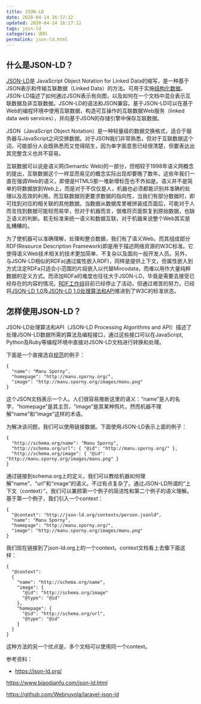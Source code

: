 ```yaml
---
title: JSON-LD
date: 2020-04-14 16:17:12
updated: 2020-04-14 16:17:12
tags: josn-ld
categories: 资料
permalink: json-ld.html
---
```


## 什么是JSON-LD？

[JSON-LD](http://en.wikipedia.org/wiki/JSON-LD)是 JavaScript Object Notation for Linked Data的缩写，是一种基于JSON表示和传输互联数据（Linked Data）的方法。可用于实施[结构化数据](http://developers.google.com/structured-data/)。JSON-LD描述了如何通过JSON表示有向图，以及如何在一个文档中混合表示互联数据及非互联数据。JSON-LD的语法和JSON兼容。基于JSON-LD可以在基于Web的编程环境中使用互联数据，构造可互操作的互联数据Web服务（linked data web services），并向基于JSON的存储引擎中保存互联数据。

JSON（JavaScript Object Notation）是一种轻量级的数据交换格式，适合于服务器与JavaScript之间交换数据。对于JSON我们非常熟悉，但对于互联数据这个词，可能部分人会既熟悉而又觉得陌生，因为单字面意思已经很清楚，但要表达出其完整含义也并不容易。

互联数据可以说是语义网(Semantic Web)的一部分，但相较于1998年语义网概念的提出，互联数据这个一样显而易见的概念实际出现却要晚了数年。这些年我们一直在强调Web的语义，即便是HTML5那一堆新增标签也不外如是。语义并不是简单的将数据放到Web上，而是对于不仅仅是人，机器也必须都能识别并准确的处理以及高效的利用。而互联数据则更要求数据的指向性，当我们有部分数据时，即可找到对应的相关联的其他数据。当数据从数据库里被拼装成页面后，可能对于人而言找到数据可能轻而易举，但对于机器而言，很难将页面恢复到原始数据，也缺乏语义的判断。若无标准来统一语义和数据互联，对于机器来说整个Web其实是乱糟糟的。

为了使机器可以准确理解，处理和整合数据，我们有了语义Web。而其组成部分RDF(Resource Description Framework)即是用于描述网络资源的W3C标准。它使得语义Web技术相关的技术更加简单、不复杂以及面向一般开发人员。另外，与JSON-LD相似的RDFa(通过属性嵌入RDF)，同样是提供上下文，但属性嵌入到方式注定RDFa只适合小范围的片段嵌入以代替Mircodata，而难以用作大量纯粹数据的定义方式。而添加RDFa的难度也往往大于JSON-LD，毕竟是需要去接受已经存在的内容的情况。[RDF工作组](http://www.w3.org/2011/rdf-wg/wiki/Main_Page)目前已经停止了活动，但通过艰苦的努力，已经将[JSON-LD 1.0](http://www.w3.org/TR/2014/REC-json-ld-20140116/)及[JSON-LD 1.0处理算法和API](http://www.w3.org/TR/2014/REC-json-ld-api-20140116/)推进到了W3C的标准状态。

## 怎样使用JSON-LD？

JSON-LD处理算法和API（JSON-LD Processing Algorithms and API）描述了处理JSON-LD数据所需的算法及编程接口，通过这些接口可以在JavaScript, Python及Ruby等编程环境中直接对JSON-LD文档进行转换和处理。

下面是一个直接选自[规范](http://www.w3.org/TR/2014/REC-json-ld-20140116/)的例子：

```
{
  "name": "Manu Sporny",
  "homepage": "http://manu.sporny.org/",
  "image": "http://manu.sporny.org/images/manu.png"
}
```



这个JSON文档表示一个人。人们很容易推断这里的语义：“name”是人的名字，“homepage”是其主页，“image”是其某种照片。然而机器不理解“name”和“image”这样的术语。

为解决该问题，我们可以使用链接数据。下面使用JSON-LD表示上面的例子：

```
{
  "http://schema.org/name": "Manu Sporny",
  "http://schema.org/url": { "@id": "http://manu.sporny.org/" },
  "http://schema.org/image": { "@id": "http://manu.sporny.org/images/manu.png" }
}
```



通过链接到schema.org上的定义，我们可以教给机器如何理解“name”、“url”和“image”的语义。不过有点复杂了。通过JSON-LD所谓的“上下文（context）”，我们可以兼顾第一个例子的简洁性和第二个例子的语义理解。基于第一个例子，我们引入一个context：

```
{
  "@context": "http://json-ld.org/contexts/person.jsonld",
  "name": "Manu Sporny",
  "homepage": "http://manu.sporny.org/",
  "image": "http://manu.sporny.org/images/manu.png"
}
```



我们现在链接到了json-ld.org上的一个context。context文档看上去像下面这样：

```
{
  "@context":
  {
    "name": "http://schema.org/name", 
    "image": {
      "@id": "http://schema.org/image"
      "@type": "@id"
    },
    "homepage": {
      "@id": "http://schema.org/url",
      "@type": "@id"
    }
  }
}
```



这种方法的另一个优点是，多个文档可以使用同一个context。

参考资料：

- https://json-ld.org/

https://www.biaodianfu.com/json-ld.html



https://github.com/Webnuvola/laravel-json-ld